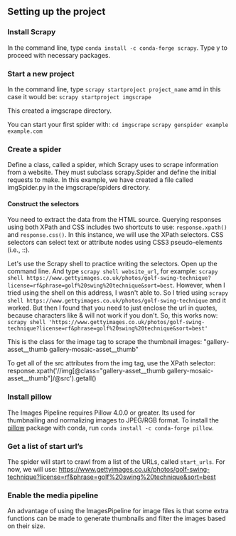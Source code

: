 ## Setting up the project
### Install Scrapy
In the command line, type `conda install -c conda-forge scrapy`. Type y to proceed with necessary packages.

### Start a new project
In the command line, type `scrapy startproject project_name` amd in this case it would be:
`scrapy startproject imgscrape`

This created a imgscrape directory.

You can start your first spider with:
    `cd imgscrape`
    `scrapy genspider example example.com`
### Create a spider
Define a class, called a spider, which Scrapy uses to scrape information from a website. They must subclass scrapy.Spider and define the initial requests to make. In this example, we have created a file called imgSpider.py in the imgscrape/spiders directory.

#### Construct the selectors
You need to extract the data from the HTML source. Querying responses using both XPath and CSS includes two shortcuts to use: `response.xpath()` and `response.css()`. In this instance, we will use the XPath selectors. CSS selectors can select text or attribute nodes using CSS3 pseudo-elements (i.e., ::).

Let's use the Scrapy shell to practice writing the selectors. Open up the command line. And type `scrapy shell website_url`, for example:
`scrapy shell https://www.gettyimages.co.uk/photos/golf-swing-technique?license=rf&phrase=golf%20swing%20technique&sort=best`. However, when I tried using the shell on this address, I wasn't able to. So I tried using `scrapy shell https://www.gettyimages.co.uk/photos/golf-swing-technique` and it worked. But then I found that you need to just enclose the url in quotes, because characters like & will not work if you don't. So, this works now:
`scrapy shell 'https://www.gettyimages.co.uk/photos/golf-swing-technique?license=rf&phrase=golf%20swing%20technique&sort=best'`

This is the class for the image tag to scrape the thumbnail images:
"gallery-asset__thumb gallery-mosaic-asset__thumb"

To get all of the src attributes from the img tag, use the XPath selector: 
response.xpath('//img[@class="gallery-asset__thumb gallery-mosaic-asset__thumb"]/@src').getall()

### Install pillow
The Images Pipeline requires Pillow 4.0.0 or greater. Its used for thumbnailing and normalizing images to JPEG/RGB format. To install the [pillow](https://anaconda.org/conda-forge/pillow) package with conda, run `conda install -c conda-forge pillow`.

### Get a list of start url’s
The spider will start to crawl from a list of the URLs, called `start_urls`. For now, we will use: https://www.gettyimages.co.uk/photos/golf-swing-technique?license=rf&phrase=golf%20swing%20technique&sort=best

### Enable the media pipeline
An advantage of using the ImagesPipeline for image files is that some extra functions can be made to generate thumbnails and filter the images based on their size. 



